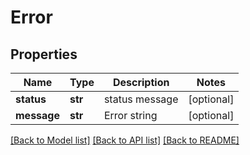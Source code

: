 # Error

## Properties
Name | Type | Description | Notes
------------ | ------------- | ------------- | -------------
**status** | **str** | status message | [optional] 
**message** | **str** | Error string | [optional] 

[[Back to Model list]](../README.md#documentation-for-models) [[Back to API list]](../README.md#documentation-for-api-endpoints) [[Back to README]](../README.md)


